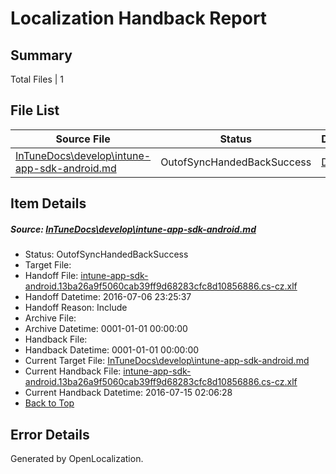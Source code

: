 # <a name='report-top'></a> Localization Handback Report

## Summary
 Total Files | 1

## File List
 Source File | Status | Details 
 ----------- | ------ | ------- 
 [InTuneDocs\develop\intune-app-sdk-android.md](https://github.com/Microsoft/IntuneDocs-pr/blob/51f7734e2acced469ec3520d74a8079dac8223f2/InTuneDocs/develop/intune-app-sdk-android.md) | OutofSyncHandedBackSuccess | [Details](#bcb62e9c99c1f5a5b53ada688ef39a59674dea04264)

## Item Details
##### <a name='bcb62e9c99c1f5a5b53ada688ef39a59674dea04264'></a> Source: [InTuneDocs\develop\intune-app-sdk-android.md](https://github.com/Microsoft/IntuneDocs-pr/blob/51f7734e2acced469ec3520d74a8079dac8223f2/InTuneDocs/develop/intune-app-sdk-android.md)
* Status: OutofSyncHandedBackSuccess
* Target File: 
* Handoff File: [intune-app-sdk-android.13ba26a9f5060cab39ff9d68283cfc8d10856886.cs-cz.xlf](https://github.com/Microsoft/EM.handoff/blob/c10a8ecbae2e084b51b9cdace9f378730625b7fa/ol-handoff/Microsoft/IntuneDocs-pr.cs-cz/master/intune-app-sdk-android.13ba26a9f5060cab39ff9d68283cfc8d10856886.cs-cz.xlf)
* Handoff Datetime: 2016-07-06 23:25:37
* Handoff Reason: Include
* Archive File: 
* Archive Datetime: 0001-01-01 00:00:00
* Handback File: 
* Handback Datetime: 0001-01-01 00:00:00
* Current Target File: [InTuneDocs\develop\intune-app-sdk-android.md](https://github.com/Microsoft/IntuneDocs-pr.cs-cz/blob/f6c0fa6678a1281c1453f042dc41c579565afd70/InTuneDocs/develop/intune-app-sdk-android.md)
* Current Handback File: [intune-app-sdk-android.13ba26a9f5060cab39ff9d68283cfc8d10856886.cs-cz.xlf](https://github.com/Microsoft/EM.handback/blob/b97eb587a72f1db6fa2a19d6b25f9447ee036a71/ol-handback/Microsoft/IntuneDocs-pr.cs-cz/master/intune-app-sdk-android.13ba26a9f5060cab39ff9d68283cfc8d10856886.cs-cz.xlf)
* Current Handback Datetime: 2016-07-15 02:06:28
* [Back to Top](#report-top)


## Error Details

Generated by OpenLocalization.

